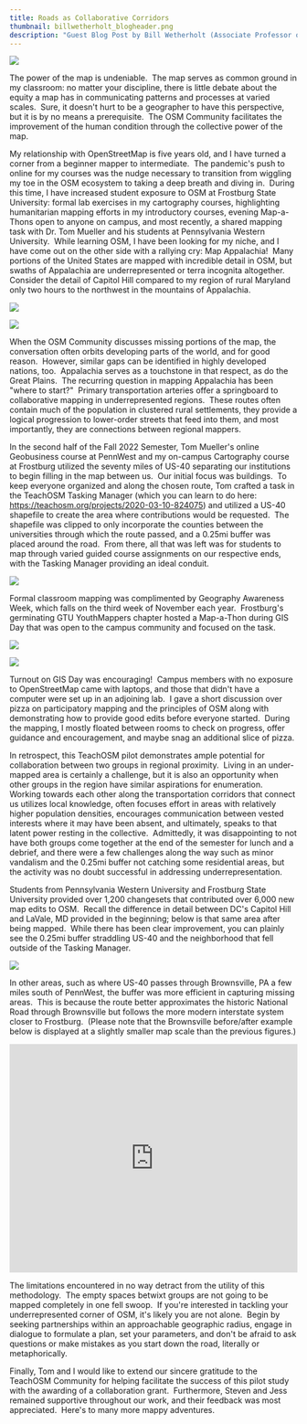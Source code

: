 ```yaml
---
title: Roads as Collaborative Corridors
thumbnail: billwetherholt_blogheader.png
description: "Guest Blog Post by Bill Wetherholt (Associate Professor of Geography, Frostburg State University)"
---
```

![](../../../assets/images/blog/billwetherholt_blogheader.png)

The power of the map is undeniable.  The map serves as common ground in my classroom: no matter your discipline, there is little debate about the equity a map has in communicating patterns and processes at varied scales.  Sure, it doesn't hurt to be a geographer to have this perspective, but it is by no means a prerequisite.  The OSM Community facilitates the improvement of the human condition through the collective power of the map.

My relationship with OpenStreetMap is five years old, and I have turned a corner from a beginner mapper to intermediate.  The pandemic's push to online for my courses was the nudge necessary to transition from wiggling my toe in the OSM ecosystem to taking a deep breath and diving in.  During this time, I have increased student exposure to OSM at Frostburg State University: formal lab exercises in my cartography courses, highlighting humanitarian mapping efforts in my introductory courses, evening Map-a-Thons open to anyone on campus, and most recently, a shared mapping task with Dr. Tom Mueller and his students at Pennsylvania Western University.  While learning OSM, I have been looking for my niche, and I have come out on the other side with a rallying cry: Map Appalachia!  Many portions of the United States are mapped with incredible detail in OSM, but swaths of Appalachia are underrepresented or terra incognita altogether.  Consider the detail of Capitol Hill compared to my region of rural Maryland only two hours to the northwest in the mountains of Appalachia.

![](../../../assets/images/blog/2023-02-09-pic1.PNG)

![](../../../assets/images/blog/2023-02-09-pic6.PNG)

When the OSM Community discusses missing portions of the map, the conversation often orbits developing parts of the world, and for good reason.  However, similar gaps can be identified in highly developed nations, too.  Appalachia serves as a touchstone in that respect, as do the Great Plains.  The recurring question in mapping Appalachia has been "where to start?"  Primary transportation arteries offer a springboard to collaborative mapping in underrepresented regions.  These routes often contain much of the population in clustered rural settlements, they provide a logical progression to lower-order streets that feed into them, and most importantly, they are connections between regional mappers.

In the second half of the Fall 2022 Semester, Tom Mueller's online Geobusiness course at PennWest and my on-campus Cartography course at Frostburg utilized the seventy miles of US-40 separating our institutions to begin filling in the map between us.  Our initial focus was buildings.  To keep everyone organized and along the chosen route, Tom crafted a task in the TeachOSM Tasking Manager (which you can learn to do here: <https://teachosm.org/projects/2020-03-10-824075>) and utilized a US-40 shapefile to create the area where contributions would be requested.  The shapefile was clipped to only incorporate the counties between the universities through which the route passed, and a 0.25mi buffer was placed around the road.  From there, all that was left was for students to map through varied guided course assignments on our respective ends, with the Tasking Manager providing an ideal conduit.

![](../../../assets/images/blog/2023-02-09-pic3.PNG)

Formal classroom mapping was complimented by Geography Awareness Week, which falls on the third week of November each year.  Frostburg's germinating GTU YouthMappers chapter hosted a Map-a-Thon during GIS Day that was open to the campus community and focused on the task.

![](../../../assets/images/blog/2023-02-09-pic4.jpg)

![](../../../assets/images/blog/2023-02-09-pic5.jpg)

Turnout on GIS Day was encouraging!  Campus members with no exposure to OpenStreetMap came with laptops, and those that didn't have a computer were set up in an adjoining lab.  I gave a short discussion over pizza on participatory mapping and the principles of OSM along with demonstrating how to provide good edits before everyone started.  During the mapping, I mostly floated between rooms to check on progress, offer guidance and encouragement, and maybe snag an additional slice of pizza.

In retrospect, this TeachOSM pilot demonstrates ample potential for collaboration between two groups in regional proximity.  Living in an under-mapped area is certainly a challenge, but it is also an opportunity when other groups in the region have similar aspirations for enumeration.  Working towards each other along the transportation corridors that connect us utilizes local knowledge, often focuses effort in areas with relatively higher population densities, encourages communication between vested interests where it may have been absent, and ultimately, speaks to that latent power resting in the collective.  Admittedly, it was disappointing to not have both groups come together at the end of the semester for lunch and a debrief, and there were a few challenges along the way such as minor vandalism and the 0.25mi buffer not catching some residential areas, but the activity was no doubt successful in addressing underrepresentation.

Students from Pennsylvania Western University and Frostburg State University provided over 1,200 changesets that contributed over 6,000 new map edits to OSM.  Recall the difference in detail between DC's Capitol Hill and LaVale, MD provided in the beginning; below is that same area after being mapped.  While there has been clear improvement, you can plainly see the 0.25mi buffer straddling US-40 and the neighborhood that fell outside of the Tasking Manager.

![](../../../assets/images/blog/2023-02-09-pic2.PNG)

In other areas, such as where US-40 passes through Brownsville, PA a few miles south of PennWest, the buffer was more efficient in capturing missing areas.  This is because the route better approximates the historic National Road through Brownsville but follows the more modern interstate system closer to Frostburg.  (Please note that the Brownsville before/after example below is displayed at a slightly smaller map scale than the previous figures.)

<iframe src="https://sandbox.elfsightcdn.com/49d56718-f1aa-463e-ad80-e4ba84f1d95d" width="100%" height="400px" frameborder="0"></iframe>

The limitations encountered in no way detract from the utility of this methodology.  The empty spaces betwixt groups are not going to be mapped completely in one fell swoop.  If you're interested in tackling your underrepresented corner of OSM, it's likely you are not alone.  Begin by seeking partnerships within an approachable geographic radius, engage in dialogue to formulate a plan, set your parameters, and don't be afraid to ask questions or make mistakes as you start down the road, literally or metaphorically.

Finally, Tom and I would like to extend our sincere gratitude to the TeachOSM Community for helping facilitate the success of this pilot study with the awarding of a collaboration grant.  Furthermore, Steven and Jess remained supportive throughout our work, and their feedback was most appreciated.  Here's to many more mappy adventures.
